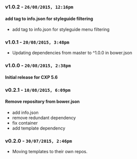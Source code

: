 ### v1.0.2 - `26/08/2015, 12:16pm`
#### add tag to info.json for styleguide filtering  
* add tag to info.json for styleguide menu filtering  


### v1.0.1 - `20/08/2015, 3:48pm`
* Updating dependencies from master to ^1.0.0 in bower.json  


### v1.0.0 - `20/08/2015, 2:38pm`
#### Initial release for CXP 5.6  


### v0.2.1 - `10/08/2015, 6:09pm`
#### Remove repository from bower.json  
* add info.json  
* remove redundant dependency  
* fix container  
* add template dependency  


### v0.2.0 - `30/07/2015, 2:46pm`
* Moving templates to their own repos.  
